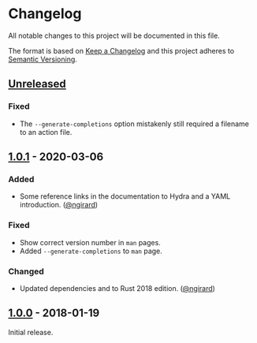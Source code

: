 # Changelog

All notable changes to this project will be documented in this file.

The format is based on [Keep a Changelog](http://keepachangelog.com/en/1.0.0/)
and this project adheres to [Semantic Versioning](http://semver.org/spec/v2.0.0.html).

## [Unreleased]

### Fixed

* The `--generate-completions` option mistakenly still required a filename to
  an action file.

## [1.0.1] - 2020-03-06

### Added

* Some reference links in the documentation to Hydra and a YAML introduction.
  ([@ngirard](https://github.com/ngirard))

### Fixed

* Show correct version number in `man` pages.
* Added `--generate-completions` to `man` page.

### Changed

* Updated dependencies and to Rust 2018 edition.
  ([@ngirard](https://github.com/ngirard))

## [1.0.0] - 2018-01-19

Initial release.

[Unreleased]: https://github.com/Mange/tydra/compare/v1.0.1...HEAD
[1.0.1]: https://github.com/Mange/tydra/releases/tag/v1.0.1
[1.0.0]: https://github.com/Mange/tydra/releases/tag/v1.0.0
